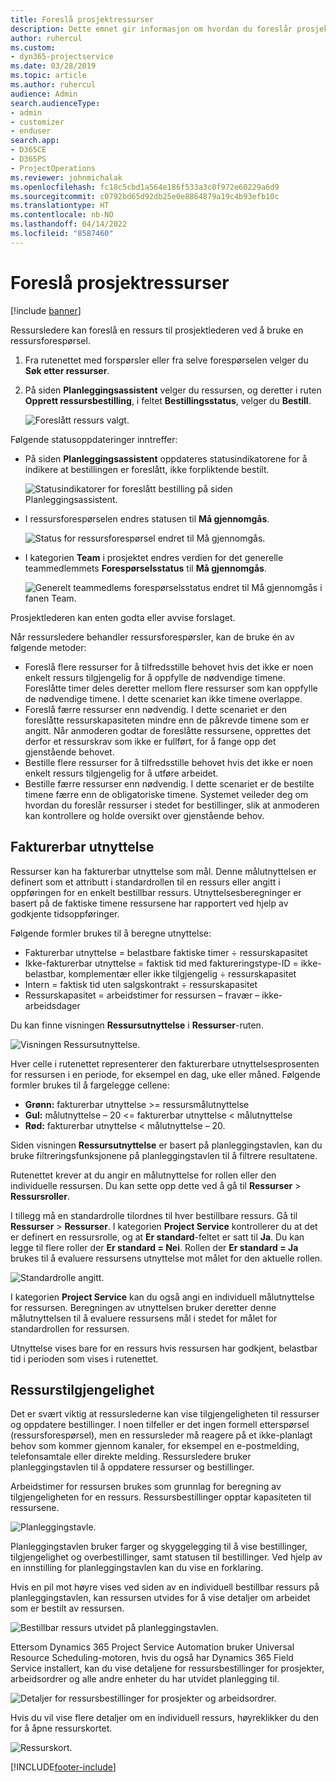 ```yaml
---
title: Foreslå prosjektressurser
description: Dette emnet gir informasjon om hvordan du foreslår prosjektressurser.
author: ruhercul
ms.custom:
- dyn365-projectservice
ms.date: 03/28/2019
ms.topic: article
ms.author: ruhercul
audience: Admin
search.audienceType:
- admin
- customizer
- enduser
search.app:
- D365CE
- D365PS
- ProjectOperations
ms.reviewer: johnmichalak
ms.openlocfilehash: fc18c5cbd1a564e186f533a3c0f972e60229a6d9
ms.sourcegitcommit: c0792bd65d92db25e0e8864879a19c4b93efb10c
ms.translationtype: HT
ms.contentlocale: nb-NO
ms.lasthandoff: 04/14/2022
ms.locfileid: "8587460"
---
```

# <a name="propose-project-resources"></a>Foreslå prosjektressurser

[!include [banner](../includes/psa-now-project-operations.md)]

Ressursledere kan foreslå en ressurs til prosjektlederen ved å bruke en ressursforespørsel.

1. Fra rutenettet med forspørsler eller fra selve forespørselen velger du **Søk etter ressurser**.
2. På siden **Planleggingsassistent** velger du ressursen, og deretter i ruten **Opprett ressursbestilling**, i feltet **Bestillingsstatus**, velger du **Bestill**.

    ![Foreslått ressurs valgt.](media/Resource-Management-image62.png)

Følgende statusoppdateringer inntreffer:

- På siden **Planleggingsassistent** oppdateres statusindikatorene for å indikere at bestillingen er foreslått, ikke forpliktende bestilt.

    ![Statusindikatorer for foreslått bestilling på siden Planleggingsassistent.](media/Resource-Management-image63.png)

- I ressursforespørselen endres statusen til **Må gjennomgås**.

    ![Status for ressursforespørsel endret til Må gjennomgås.](media/Resource-Management-image64.png)

- I kategorien **Team** i prosjektet endres verdien for det generelle teammedlemmets **Forespørselsstatus** til **Må gjennomgås**.

    ![Generelt teammedlems forespørselsstatus endret til Må gjennomgås i fanen Team.](media/Resource-Management-image48.png)

Prosjektlederen kan enten godta eller avvise forslaget.

Når ressursledere behandler ressursforespørsler, kan de bruke én av følgende metoder:

- Foreslå flere ressurser for å tilfredsstille behovet hvis det ikke er noen enkelt ressurs tilgjengelig for å oppfylle de nødvendige timene. Foreslåtte timer deles deretter mellom flere ressurser som kan oppfylle de nødvendige timene. I dette scenariet kan ikke timene overlappe.
- Foreslå færre ressurser enn nødvendig. I dette scenariet er den foreslåtte ressurskapasiteten mindre enn de påkrevde timene som er angitt. Når anmoderen godtar de foreslåtte ressursene, opprettes det derfor et ressurskrav som ikke er fullført, for å fange opp det gjenstående behovet.
- Bestille flere ressurser for å tilfredsstille behovet hvis det ikke er noen enkelt ressurs tilgjengelig for å utføre arbeidet.
- Bestille færre ressurser enn nødvendig. I dette scenariet er de bestilte timene færre enn de obligatoriske timene. Systemet veileder deg om hvordan du foreslår ressurser i stedet for bestillinger, slik at anmoderen kan kontrollere og holde oversikt over gjenstående behov.

## <a name="billable-utilization"></a>Fakturerbar utnyttelse

Ressurser kan ha fakturerbar utnyttelse som mål. Denne målutnyttelsen er definert som et attributt i standardrollen til en ressurs eller angitt i oppføringen for en enkelt bestillbar ressurs. Utnyttelsesberegninger er basert på de faktiske timene ressursene har rapportert ved hjelp av godkjente tidsoppføringer.

Følgende formler brukes til å beregne utnyttelse:

- Fakturerbar utnyttelse = belastbare faktiske timer ÷ ressurskapasitet
- Ikke-fakturerbar utnyttelse = faktisk tid med faktureringstype-ID = ikke-belastbar, komplementær eller ikke tilgjengelig ÷ ressurskapasitet
- Intern = faktisk tid uten salgskontrakt ÷ ressurskapasitet
- Ressurskapasitet = arbeidstimer for ressursen – fravær – ikke-arbeidsdager

Du kan finne visningen **Ressursutnyttelse** i **Ressurser**-ruten.

![Visningen Ressursutnyttelse.](media/Resource-Management-image65.png)

Hver celle i rutenettet representerer den fakturerbare utnyttelsesprosenten for ressursen i en periode, for eksempel en dag, uke eller måned. Følgende formler brukes til å fargelegge cellene:

- **Grønn:** fakturerbar utnyttelse \>= ressursmålutnyttelse
- **Gul:** målutnyttelse – 20 \<= fakturerbar utnyttelse \< målutnyttelse
- **Rød:** fakturerbar utnyttelse \< målutnyttelse – 20.

Siden visningen **Ressursutnyttelse** er basert på planleggingstavlen, kan du bruke filtreringsfunksjonene på planleggingstavlen til å filtrere resultatene.

Rutenettet krever at du angir en målutnyttelse for rollen eller den individuelle ressursen. Du kan sette opp dette ved å gå til **Ressurser** \> **Ressursroller**.

I tillegg må en standardrolle tilordnes til hver bestillbare ressurs. Gå til **Ressurser** \> **Ressurser**. I kategorien **Project Service** kontrollerer du at det er definert en ressursrolle, og at **Er standard**-feltet er satt til **Ja**. Du kan legge til flere roller der **Er standard = Nei**. Rollen der **Er standard = Ja** brukes til å evaluere ressursens utnyttelse mot målet for den aktuelle rollen.

![Standardrolle angitt.](media/Resource-Management-image67.png)

I kategorien **Project Service** kan du også angi en individuell målutnyttelse for ressursen. Beregningen av utnyttelsen bruker deretter denne målutnyttelsen til å evaluere ressursens mål i stedet for målet for standardrollen for ressursen.

Utnyttelse vises bare for en ressurs hvis ressursen har godkjent, belastbar tid i perioden som vises i rutenettet.

## <a name="resource-availability"></a>Ressurstilgjengelighet

Det er svært viktig at ressurslederne kan vise tilgjengeligheten til ressurser og oppdatere bestillinger. I noen tilfeller er det ingen formell etterspørsel (ressursforespørsel), men en ressursleder må reagere på et ikke-planlagt behov som kommer gjennom kanaler, for eksempel en e-postmelding, telefonsamtale eller direkte melding. Ressursledere bruker planleggingstavlen til å oppdatere ressurser og bestillinger.

Arbeidstimer for ressursen brukes som grunnlag for beregning av tilgjengeligheten for en ressurs. Ressursbestillinger opptar kapasiteten til ressursene.

![Planleggingstavle.](media/Resource-Management-image68.png)

Planleggingstavlen bruker farger og skyggelegging til å vise bestillinger, tilgjengelighet og overbestillinger, samt statusen til bestillinger. Ved hjelp av en innstilling for planleggingstavlen kan du vise en forklaring.

Hvis en pil mot høyre vises ved siden av en individuell bestillbar ressurs på planleggingstavlen, kan ressursen utvides for å vise detaljer om arbeidet som er bestilt av ressursen.

![Bestillbar ressurs utvidet på planleggingstavlen.](media/Resource-Management-image69.png)

Ettersom Dynamics 365 Project Service Automation bruker Universal Resource Scheduling-motoren, hvis du også har Dynamics 365 Field Service installert, kan du vise detaljene for ressursbestillinger for prosjekter, arbeidsordrer og alle andre enheter du har utvidet planlegging til.

![Detaljer for ressursbestillinger for prosjekter og arbeidsordrer.](media/Resource-Management-image70.png)

Hvis du vil vise flere detaljer om en individuell ressurs, høyreklikker du den for å åpne ressurskortet.

![Ressurskort.](media/Resource-Management-image71.png)


[!INCLUDE[footer-include](../includes/footer-banner.md)]
